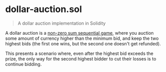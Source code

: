 # dollar-auction.sol

> A dollar auction implementation in Solidity

A dollar auction is a [non-zero sum sequential game](https://en.wikipedia.org/wiki/Dollar_auction), where you auction some amount of currency higher than the minimum bid, and keep the two highest bids (the first one wins, but the second one doesn't get refunded).

This presents a scenario where, even after the highest bid exceeds the prize, the only way for the second highest bidder to cut their losses is to continue bidding.
